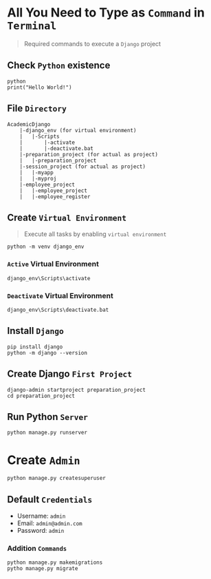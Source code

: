 # All You Need to Type as `Command` in `Terminal`

> Required commands to execute a `Django` project

## Check `Python` existence

```
python
print("Hello World!")
```

## File `Directory`

```
AcademicDjango
    |-django_env (for virtual environment)
    |   |-Scripts
    |       |-activate
    |       |-deactivate.bat
    |-preparation_project (for actual as project)
    |   |-preparation_project
    |-session_project (for actual as project)
    |   |-myapp
    |   |-myproj
    |-employee_project
    |   |-employee_project
    |   |-employee_register
```

## Create `Virtual Environment`

> Execute all tasks by enabling `virtual environment`

```
python -m venv django_env
```

### `Active` Virtual Environment

```
django_env\Scripts\activate
```

### `Deactivate` Virtual Environment

```
django_env\Scripts\deactivate.bat
```

## Install `Django`

```
pip install django
python -m django --version
```

## Create Django `First Project`

```
django-admin startproject preparation_project
cd preparation_project
```

## Run Python `Server`

```
python manage.py runserver
```

# Create `Admin`

```
python manage.py createsuperuser
```

## Default `Credentials`

- Username: `admin`
- Email: `admin@admin.com`
- Password: `admin`

### Addition `Commands`

```
python manage.py makemigrations
pytho manage.py migrate
```
